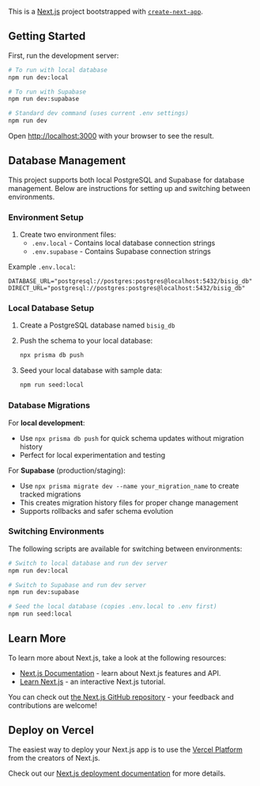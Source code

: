 This is a [Next.js](https://nextjs.org) project bootstrapped with [`create-next-app`](https://nextjs.org/docs/app/api-reference/cli/create-next-app).

## Getting Started

First, run the development server:

```bash
# To run with local database
npm run dev:local

# To run with Supabase
npm run dev:supabase

# Standard dev command (uses current .env settings)
npm run dev
```

Open [http://localhost:3000](http://localhost:3000) with your browser to see the result.

## Database Management

This project supports both local PostgreSQL and Supabase for database management. Below are instructions for setting up and switching between environments.

### Environment Setup

1. Create two environment files:
   - `.env.local` - Contains local database connection strings
   - `.env.supabase` - Contains Supabase connection strings

Example `.env.local`:

```
DATABASE_URL="postgresql://postgres:postgres@localhost:5432/bisig_db"
DIRECT_URL="postgresql://postgres:postgres@localhost:5432/bisig_db"
```

### Local Database Setup

1. Create a PostgreSQL database named `bisig_db`
2. Push the schema to your local database:

   ```bash
   npx prisma db push
   ```

3. Seed your local database with sample data:

   ```bash
   npm run seed:local
   ```

### Database Migrations

For **local development**:

- Use `npx prisma db push` for quick schema updates without migration history
- Perfect for local experimentation and testing

For **Supabase** (production/staging):

- Use `npx prisma migrate dev --name your_migration_name` to create tracked migrations
- This creates migration history files for proper change management
- Supports rollbacks and safer schema evolution

### Switching Environments

The following scripts are available for switching between environments:

```bash
# Switch to local database and run dev server
npm run dev:local

# Switch to Supabase and run dev server
npm run dev:supabase

# Seed the local database (copies .env.local to .env first)
npm run seed:local
```

## Learn More

To learn more about Next.js, take a look at the following resources:

- [Next.js Documentation](https://nextjs.org/docs) - learn about Next.js features and API.
- [Learn Next.js](https://nextjs.org/learn) - an interactive Next.js tutorial.

You can check out [the Next.js GitHub repository](https://github.com/vercel/next.js) - your feedback and contributions are welcome!

## Deploy on Vercel

The easiest way to deploy your Next.js app is to use the [Vercel Platform](https://vercel.com/new?utm_medium=default-template&filter=next.js&utm_source=create-next-app&utm_campaign=create-next-app-readme) from the creators of Next.js.

Check out our [Next.js deployment documentation](https://nextjs.org/docs/app/building-your-application/deploying) for more details.
